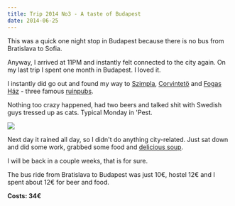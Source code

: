 ```yaml
---
title: Trip 2014 No3 - A taste of Budapest
date: 2014-06-25
---
```


This was a quick one night stop in Budapest because there is no bus from
Bratislava to Sofia.

Anyway, I arrived at 11PM and instantly felt connected to the city again. On my
last trip I spent one month in Budapest. I loved it.

I instantly did go out and found my way to [Szimpla](http://szimpla.hu/en),
[Corvintetö](http://corvinteto.hu/) and [Fogas
Ház](https://www.facebook.com/fogashaz) - three famous
[ruinpubs](http://ruinpubs.com/).

Nothing too crazy happened, had two beers and talked shit with Swedish guys
tressed up as cats. Typical Monday in 'Pest.

![](/pictures/Hungary/Budapest/100_1050.JPG)

Next day it rained all day, so I didn't do anything city-related. Just sat down
and did some work, grabbed some food and [delicious soup](https://www.facebook.com/levespont).

I will be back in a couple weeks, that is for sure.

The bus ride from Bratislava to Budapest was just 10€, hostel 12€ and I spent
about 12€ for beer and food.

**Costs: 34€**
